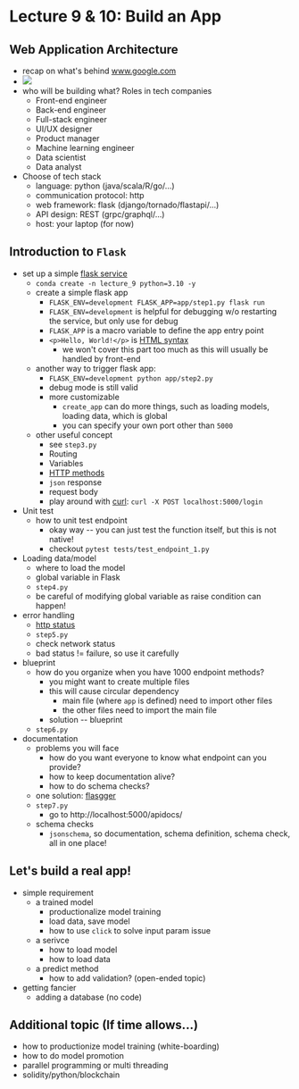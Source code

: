 # Lecture 9 & 10: Build an App

## Web Application Architecture
- recap on what's behind www.google.com
- ![](https://www.velvetech.com/wp-content/uploads/2021/07/web-architecture-diagram.jpg)
- who will be building what? Roles in tech companies
  - Front-end engineer
  - Back-end engineer
  - Full-stack engineer
  - UI/UX designer
  - Product manager
  - Machine learning engineer
  - Data scientist
  - Data analyst
- Choose of tech stack
  - language: python (java/scala/R/go/...)
  - communication protocol: http
  - web framework: flask (django/tornado/flastapi/...)
  - API design: REST (grpc/graphql/...)
  - host: your laptop (for now)
      
## Introduction to `Flask`
- set up a simple [flask service](https://flask.palletsprojects.com/en/2.0.x/)
  - `conda create -n lecture_9 python=3.10 -y`
  - create a simple flask app
    - `FLASK_ENV=development FLASK_APP=app/step1.py flask run`
    - `FLASK_ENV=development` is helpful for debugging w/o restarting the service, but only use for debug
    - `FLASK_APP` is a macro variable to define the app entry point
    - `<p>Hello, World!</p>` is [HTML syntax](https://www.w3schools.com/html/html5_syntax.asp)
      - we won't cover this part too much as this will usually be handled by front-end
  - another way to trigger flask app:
    - `FLASK_ENV=development python app/step2.py`
    - debug mode is still valid
    - more customizable
      - `create_app` can do more things, such as loading models, loading data, which is global
      - you can specify your own port other than `5000`
  - other useful concept  
    - see `step3.py`
    - Routing
    - Variables
    - [HTTP methods](https://developer.mozilla.org/en-US/docs/Web/HTTP/Methods)
    - `json` response
    - request body  
    - play around with [curl](https://www.keycdn.com/support/popular-curl-examples): `curl -X POST localhost:5000/login`
- Unit test
  - how to unit test endpoint
    - okay way -- you can just test the function itself, but this is not native!
    - checkout `pytest tests/test_endpoint_1.py`
- Loading data/model
  - where to load the model
  - global variable in Flask
  - `step4.py`
  - be careful of modifying global variable as raise condition can happen!
- error handling
  - [http status](https://developer.mozilla.org/en-US/docs/Web/HTTP/Status)
  - `step5.py`
  - check network status
  - bad status != failure, so use it carefully
- blueprint
  - how do you organize when you have 1000 endpoint methods?
    - you might want to create multiple files
    - this will cause circular dependency
      - main file (where `app` is defined) need to import other files
      - the other files need to import the main file
    - solution -- blueprint
  - `step6.py`
- documentation
  - problems you will face
    - how do you want everyone to know what endpoint can you provide?
    - how to keep documentation alive?
    - how to do schema checks?
  - one solution: [flasgger](https://github.com/flasgger/flasgger)
  - `step7.py`
    - go to http://localhost:5000/apidocs/
  - schema checks
    - `jsonschema`, so documentation, schema definition, schema check, all in one place!


## Let's build a real app!
- simple requirement
  - a trained model
      - productionalize model training
      - load data, save model
      - how to use `click` to solve input param issue
  - a serivce
    - how to load model
    - how to load data
  - a predict method
    - how to add validation? (open-ended topic)
- getting fancier
  - adding a database (no code)
  

## Additional topic (If time allows...)
- how to productionize model training (white-boarding)
- how to do model promotion
- parallel programming or multi threading
- solidity/python/blockchain